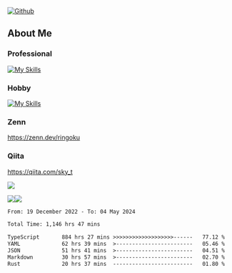 [![Github](https://img.shields.io/github/followers/skyt-a?label=Follow&style=social)](https://github.com/skyt-a)

## About Me
### Professional
[![My Skills](https://skillicons.dev/icons?i=react,ts,js,nodejs,java,graphql,firebase,githubactions&theme=light)](https://skillicons.dev)
### Hobby
[![My Skills](https://skillicons.dev/icons?i=unity,rust,py&theme=light)](https://skillicons.dev)

### Zenn
https://zenn.dev/ringoku
### Qiita
https://qiita.com/sky_t


![](https://github-profile-summary-cards.vercel.app/api/cards/profile-details?username=skyt-a&theme=default)

![](https://github-profile-summary-cards.vercel.app/api/cards/repos-per-language?username=skyt-a&theme=default)![](https://github-profile-summary-cards.vercel.app/api/cards/stats?username=RinGoku&theme=default)

<!--START_SECTION:waka-->

```txt
From: 19 December 2022 - To: 04 May 2024

Total Time: 1,146 hrs 47 mins

TypeScript       884 hrs 27 mins >>>>>>>>>>>>>>>>>>>------   77.12 %
YAML             62 hrs 39 mins  >------------------------   05.46 %
JSON             51 hrs 41 mins  >------------------------   04.51 %
Markdown         30 hrs 57 mins  >------------------------   02.70 %
Rust             20 hrs 37 mins  -------------------------   01.80 %
```

<!--END_SECTION:waka-->
